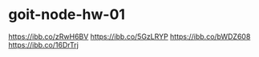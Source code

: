 # goit-node-hw-01

https://ibb.co/zRwH6BV
https://ibb.co/5GzLRYP
https://ibb.co/bWDZ608
https://ibb.co/16DrTrj
